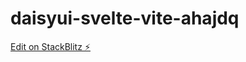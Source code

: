 # daisyui-svelte-vite-ahajdq

[Edit on StackBlitz ⚡️](https://stackblitz.com/edit/daisyui-svelte-vite-ahajdq)